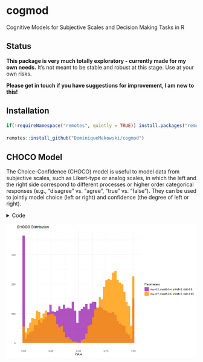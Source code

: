 # cogmod


Cognitive Models for Subjective Scales and Decision Making Tasks in R

## Status

**This package is very much totally exploratory - currently made for my
own needs.** It’s not meant to be stable and robust at this stage. Use
at your own risks.

**Please get in touch if you have suggestions for improvement, I am new
to this!**

## Installation

``` r
if(!requireNamespace("remotes", quietly = TRUE)) install.packages("remotes")

remotes::install_github("DominiqueMakowski/cogmod")
```

## CHOCO Model

The Choice-Confidence (CHOCO) model is useful to model data from
subjective scales, such as Likert-type or analog scales, in which the
left and the right side correspond to different processes or higher
order categorical responses (e.g., “disagree” vs. “agree”, “true”
vs. “false”). They can be used to jointly model choice (left or right)
and confidence (the degree of left or right).

<details class="code-fold">
<summary>Code</summary>

``` r
library(ggplot2)
library(cogmod)

# Simulate data using rchoco() with two parameter sets
df1 <- rchoco(n = 5000, mu = 0.5, muleft = 0.4, phileft = 3, kleft = 0.9)
df2 <- rchoco(n = 5000, mu = 0.7, muleft = 0.6, phileft = 5, kleft = 0.95)

# Combine data into a single data frame
df <- data.frame(
  value = c(df1, df2),
  group = rep(c("mu=0.5, muleft=0.4, phileft=3, kleft=0.9", 
                "mu=0.7, muleft=0.6, phileft=5, kleft=0.95"), each =5000)
)

# Create the histogram
ggplot(df, aes(x = value, fill = group)) +
  geom_histogram(alpha = 0.8, position = "identity", bins = 50) +
  labs(title = "CHOCO Distribution", x = "Value", y = "", fill = "Parameters") +
  theme_minimal() + 
  scale_fill_manual(values = c("#9C27B0", "#FF9800"))
```

</details>

![](man/figures/unnamed-chunk-2-1.png)
